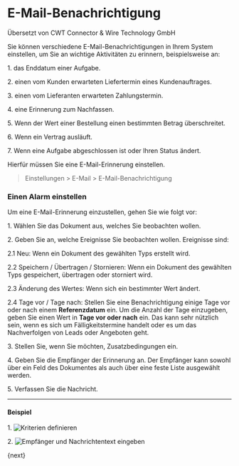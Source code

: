 # E-Mail-Benachrichtigung

<span class="text-muted contributed-by">Übersetzt von CWT Connector & Wire Technology GmbH</span> 

Sie können verschiedene E-Mail-Benachrichtigungen in Ihrem System einstellen, um Sie an wichtige Aktivitäten zu erinnern, beispielsweise an:

1\. das Enddatum einer Aufgabe.

2\. einen vom Kunden erwarteten Liefertermin eines Kundenauftrages.

3\. einen vom Lieferanten erwarteten Zahlungstermin.

4\. eine Erinnerung zum Nachfassen.

5\. Wenn der Wert einer Bestellung einen bestimmten Betrag überschreitet.

6\. Wenn ein Vertrag ausläuft.

7\. Wenn eine Aufgabe abgeschlossen ist oder Ihren Status ändert.

Hierfür müssen Sie eine E-Mail-Erinnerung einstellen.

> Einstellungen > E-Mail > E-Mail-Benachrichtigung

### Einen Alarm einstellen

Um eine E-Mail-Erinnerung einzustellen, gehen Sie wie folgt vor:

1\. Wählen Sie das Dokument aus, welches Sie beobachten wollen.

2\. Geben Sie an, welche Ereignisse Sie beobachten wollen. Ereignisse sind:

2\.1 Neu: Wenn ein Dokument des gewählten Typs erstellt wird.

2\.2 Speichern / Übertragen / Stornieren: Wenn ein Dokument des gewählten Typs gespeichert, übertragen oder storniert wird.

2\.3 Änderung des Wertes: Wenn sich ein bestimmter Wert ändert.

2\.4 Tage vor / Tage nach: Stellen Sie eine Benachrichtigung einige Tage vor oder nach einem **Referenzdatum** ein. Um die Anzahl der Tage einzugeben, geben Sie einen Wert in **Tage vor oder nach** ein. Das kann sehr nützlich sein, wenn es sich um Fälligkeitstermine handelt oder es um das Nachverfolgen von Leads oder Angeboten geht.

3\. Stellen Sie, wenn Sie möchten, Zusatzbedingungen ein.

4\. Geben Sie die Empfänger der Erinnerung an. Der Empfänger kann sowohl über ein Feld des Dokumentes als auch über eine feste Liste ausgewählt werden.

5\. Verfassen Sie die Nachricht.

---

#### Beispiel
1\. <img class="screenshot" src="{{docs_base_url}}/assets/img/setup/email/email-alert-1.png" alt="Kriterien definieren">

2\. <img class="screenshot" src="{{docs_base_url}}/assets/img/setup/email/email-alert-2.png" alt="Empfänger und Nachrichtentext eingeben">

{next}
